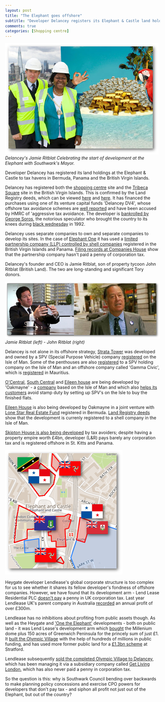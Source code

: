 ```yaml
---
layout: post
title: "The Elephant goes offshore"
subtitle: "Developer Delancey registers its Elephant & Castle land holdings offshore"
comments: true
categories: [Shopping centre] 
---
```

![](/img/Jamie-Ritblat-Cllr-Dora-Dixon-Fyle.jpg)
*Delancey's Jamie Ritblat Celebrating the start of development at the Elephant with Southwark's Mayor.*

Developer Delancey has registered its land holdings at the Elephant & Castle to tax havens in Bermuda, Panama and the British Virgin Islands. 

Delancey has registered both the [shopping centre](/shopping-centre) site and the [Tribeca Square](/tribeca-square) site in the British Virgin Islands. This is confirmed by the Land Registry deeds, which can be viewed [here](http://crappistmartin.github.io/images/LRDeeds_ShoppingCentre.pdf) and [here](http://crappistmartin.github.io/images/LandRegistry_TribecaSquare.pdf). It has financed the purchases using one of its venture capital funds 'Delancey DV4', whose offshore tax avoidance schemes are [well reported](http://crappistmartin.github.io/images/PrivateEyeNo1311.pdf) and have been accused by HMRC of 'aggressive tax avoidance. The developer is [bankrolled by George Soros](http://www.thisismoney.co.uk/money/news/article-1583098/Soros-offers-a-helping-hand-to-Ritblat-junior.html), the notorious speculator who brought the country to its knees during [black wednesday](https://en.wikipedia.org/wiki/Black_Wednesday) in 1992.

Delancey uses separate companies to own and separate companies to develop its sites. In the case of [Elephant One](/tribeca-square) it has used a [limited partnership company (LLP) controlled by shell companies](https://beta.companieshouse.gov.uk/company/OC389454/officers) registered in the British Virgin Islands and Panama. [Filing records at Companies House](https://beta.companieshouse.gov.uk/company/OC389454/filing-history) show that the partnership company hasn't paid a penny of corporation tax.

Delancey's founder and CEO is Jamie Ritblat, son of property tycoon John Ritblat (British Land). The two are long-standing and significant Tory donors. 

![](/img/jamieandjohnritblat.jpg)
*Jamie Ritblat (left) - John Ritblat (right)*

Delancey is not alone in its offshore strategy, [Strata Tower](/strata-tower) was developed and owned by a SPV (Special Purpose Vehicle) company [registered](http://crappistmartin.github.io/images/RegisterTGL251176.pdf) on the Isle of Man. Some of the penthouses are also [registered](http://crappistmartin.github.io/images/StrataPenthouseLRRegister.pdf) to a SPV holding company on the Isle of Man and an offshore company called 'Gamma Civic', which is [registered](/img/LRegister_strata_penthouse.pdf) in Mauritius. 

[O'Central](http://83cramptonstreet.co.uk/), [South Central](http://oakmayneproperties.com/oakmayne-properties/portfolio/south-central-east/) and [Eileen house](/eileen-house) are being developed by 'Oakmayne' - a [company](https://opencorporates.com/companies/im/113350C) based on the Isle of Man and which also [helps its customers](http://www.theguardian.com/uk/2012/dec/16/london-property-tax-avoidance-offshore) avoid stamp duty by setting up SPV's on the Isle to buy the finished flats.

[Eileen House](/eileen-house) is also being developed by Oakmayne in a joint venture with [Lone Star Real Estate Fund](http://www.lonestarfunds.com/funds-raised/capital-growth/lone-star-real-estate-fund-iii/) registered in Bermuda. [Land Registry deeds](/lrdeeds/eileenhouse.pdf) show that the development is currenly registered to a shell company in the Isle of Man. 

[Skipton House is also being developed](http://35percent.org/skipton-house/#who-are-lr) by tax avoiders; despite having a property empire worth £4bn, developer (L&R) pays barely any corporation tax and is registered offshore in St. Kitts and Panama.

![](/img/offshoreelephant.png)

Heygate developer Lendlease's global corporate structure is too complex for us to see whether it shares its fellow developer's fondness of offshore companies. However, we have found that its development arm - Lend Lease Residential PLC [doesn't pay](http://crappistmartin.github.io/images/lendleasefinancialreport.pdf) a penny in UK corporation tax. Last year Lendlease UK's parent company in Australia [recorded](http://phx.corporate-ir.net/External.File?item=UGFyZW50SUQ9MjA0NTA3fENoaWxkSUQ9LTF8VHlwZT0z&t=1) an annual profit of over £300m.

Lendlease has no inhibitions about profiting from public assets though. As well as the Heygate and ['One the Elephant'](http://www.35percent.org/2014-01-11-flogging-the-elephant) developments - both on public land - it was Lend Lease's development arm which [bought](http://www.independent.co.uk/news/business/analysis-and-features/millennium-dome-the-white-elephant-that-learnt-to-fly-8157301.html) the Millenium dome plus 150 acres of Greenwich Peninsula for the princely sum of just £1. It [built the Olympic Village](http://www.thelondonmagazine.co.uk/property-experts/expert-opinions/the-olympic-village.html) with the help of hundreds of millions in public funding, and has used more former public land for a [£1.3bn scheme](http://phx.corporate-ir.net/phoenix.zhtml?c=186950&p=RssLanding&cat=news&id=1888917) at Stratford.  

Lendlease subsequently [sold the completed Olympic Village to Delancey](http://www.stratfordlondon.info/news/olympic-village-sold-qatari-diar-delancey-consortium), which has been managing it via a subsidiary company called [Get Living London](http://www.delancey.com/GeLiving_London_Launch_PR.pdf), which has also never paid a penny in corporation tax. 


So the question is this: why is Southwark Council bending over backwards to make planning policy concessions and exercise CPO powers for developers that don't pay tax - and siphon all profit not just out of the Elephant, but out of the country? 





